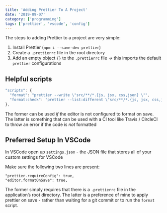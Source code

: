 ```yaml
---
title: 'Adding Prettier To A Project'
date: '2019-09-07'
category: ['programming']
tags: ['prettier', 'vscode', 'config']
---
```


The steps to adding Prettier to a project are very simple: 
1. Install Prettier (`npm i --save-dev prettier`)
2. Create a `.prettierrc` file in the root directory
3. Add an empty object `{}` to the `.prettierrc` file -> this imports the default `prettier` configurations

## Helpful scripts
``` javascript
"scripts": {
  "format": "prettier --write \"src/**/*.{js, jsx, css,json} \"",
  "format:check": "prettier --list:different \"src/**/*.{js, jsx, css,json} \""
},
```

The former can be used *if* the editor is not configured to format on save.
The latter is something that can be used with a CI tool like Travis / CircleCI to throw an error if the code is *not* formatted

## Preferred Setup In VSCode
In VSCode open up `settings.json` - the JSON file that stores all of your custom settings for VSCode

Make sure the following two lines are present:
``` 
"prettier.requireConfig": true,
"editor.formatOnSave": true,
```

The former simply requires that there is a `.prettierrc` file in the application’s root directory. 
The latter is a preference of mine to apply prettier on save - rather than waiting for a git commit or to run the `format` script. 

